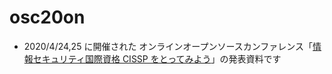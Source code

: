 # osc20on

* 2020/4/24,25 に開催された オンラインオープンソースカンファレンス「[情報セキュリティ国際資格 CISSP をとってみよう](https://event.ospn.jp/osc2020-online-spring/session/65704)」の発表資料です